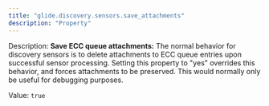 ```yaml
---
title: "glide.discovery.sensors.save_attachments"
description: "Property"
---
```


Description: <b>Save ECC queue attachments:</b> The normal behavior for discovery sensors is to delete attachments to ECC queue entries upon successful sensor processing.  Setting this property to "yes" overrides this behavior, and forces attachments to be preserved.  This would normally only be useful for debugging purposes.

Value: `true`
